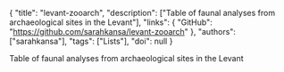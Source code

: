 {
  "title": "levant-zooarch",
  "description": ["Table of faunal analyses from archaeological sites in the Levant"],
  "links": {
    "GitHub": "https://github.com/sarahkansa/levant-zooarch"
  },
  "authors": ["sarahkansa"],
  "tags": ["Lists"],
  "doi": null
}

<!-- Generated by csv2md.R – do not edit by hand -->

Table of faunal analyses from archaeological sites in the Levant